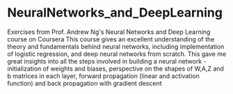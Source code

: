 # NeuralNetworks_and_DeepLearning
Exercises from Prof. Andrew Ng's Neural Networks and Deep Learning course on Coursera
This course gives an excellent understanding of the theory and fundamentals behind neural networks, including implementation of logistic regression, and deep neural networks from scratch. This gave me great insights into all the steps involved in building a neural network - initialization of weights and biases, perspective on the shapes of W,A,Z and b matrices in each layer, forward propagation (linear and activation function) and back propagation with gradient descent

